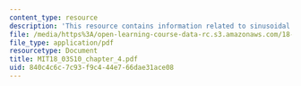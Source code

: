 ```yaml
---
content_type: resource
description: 'This resource contains information related to sinusoidal solutions. '
file: /media/https%3A/open-learning-course-data-rc.s3.amazonaws.com/18-03-differential-equations-spring-2010/840c4c6c7c93f9c444e766dae31ace08_MIT18_03S10_chapter_4.pdf
file_type: application/pdf
resourcetype: Document
title: MIT18_03S10_chapter_4.pdf
uid: 840c4c6c-7c93-f9c4-44e7-66dae31ace08
---
```

